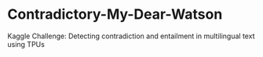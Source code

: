 # Contradictory-My-Dear-Watson
Kaggle Challenge: Detecting contradiction and entailment in multilingual text using TPUs
